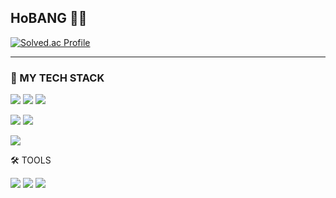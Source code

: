 ## HoBANG 🌱🤔

<!--
**jinhobyeong/jinhobyeong** is a ✨ _special_ ✨ repository because its `README.md` (this file) appears on your GitHub profile.

Here are some ideas to get you started:

- 🔭 I’m currently working on ...
- 🌱 I’m currently learning ...
- 👯 I’m looking to collaborate on ...
- 🤔 I’m looking for help with ...
- 💬 Ask me about ...
- 📫 How to reach me: ...
- 😄 Pronouns: ...
- ⚡ Fun fact: ...
-->


  [![Solved.ac Profile](http://mazassumnida.wtf/api/v2/generate_badge?boj=asxws7941)](https://solved.ac/asxws7941/)
  
  

___

  

 ### 💪 MY TECH STACK
 
 <img src="https://img.shields.io/badge/Html5-E34F26?style=flat-square&logo=Html5&logoColor=white"/>     <img src="https://img.shields.io/badge/Css3-1572B6?style=flat-square&logo=Css3&logoColor=white"/>           <img src="https://img.shields.io/badge/JavaScript-F7DF1E?style=flat-square&logo=javaScript&logoColor=white"/> 
 
 <img src="https://img.shields.io/badge/Java-007396?style=flat-square&logo=Java&logoColor=white"/>      <img src="https://img.shields.io/badge/C-A8B9CC?style=flat-square&logo=Kotlin&logoColor=white"/>      

 <img src="https://img.shields.io/badge/Kotlin-7F52FF?style=flat-square&logo=Kotlin&logoColor=white"/>        
 <br>
 
 🛠 TOOLS

 <img src="https://img.shields.io/badge/Git-F05032?style=flat-square&logo=Git&logoColor=white"/>    <img src="https://img.shields.io/badge/VisualStudioCode-007ACC?style=flat-square&logo=VisualStudioCode&logoColor=white"/>   <img src="https://img.shields.io/badge/AndroidStudio-3DDC84?style=flat-square&logo=AndroidStudio&logoColor=white"/>

    
